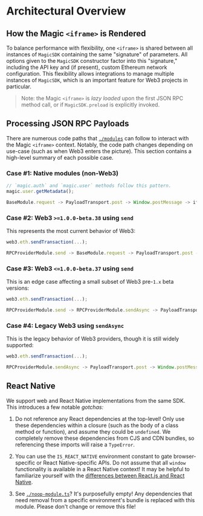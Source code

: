 # Architectural Overview

## How the Magic `<iframe>` is Rendered

To balance performance with flexibility, one `<iframe>` is shared between all instances of `MagicSDK` containing the same "signature" of parameters. All options given to the `MagicSDK` constructor factor into this "signature," including the API key and (if present), custom Ethereum network configuration. This flexibility allows integrations to manage multiple instances of `MagicSDK`, which is an important feature for Web3 projects in particular.

> Note: the Magic `<iframe>` is _lazy loaded_ upon the first JSON RPC method call, or if `MagicSDK.preload` is explicitly invoked.

## Processing JSON RPC Payloads

There are numerous code paths that [`./modules`](./modules) can follow to interact with the Magic `<iframe>` context. Notably, the code path changes depending on use-case (such as when Web3 enters the picture). This section contains a high-level summary of each possible case.

### Case #1: Native modules (non-Web3)

```ts
// `magic.auth` and `magic.user` methods follow this pattern.
magic.user.getMetadata();

BaseModule.request -> PayloadTransport.post -> Window.postMessage -> iframe
```

### Case #2: Web3 `>=1.0.0-beta.38` using `send`

This represents the most current behavior of Web3:

```ts
web3.eth.sendTransaction(...);

RPCProviderModule.send -> BaseModule.request -> PayloadTransport.post -> Window.postMessage -> iframe
```

### Case #3: Web3 `<=1.0.0-beta.37` using `send`

This is an edge case affecting a small subset of Web3 pre-`1.x` beta versions:

```ts
web3.eth.sendTransaction(...);

RPCProviderModule.send -> RPCProviderModule.sendAsync -> PayloadTransport.post -> Window.postMessage -> iframe
```

### Case #4: Legacy Web3 using `sendAsync`

This is the legacy behavior of Web3 providers, though it is still widely supported:

```ts
web3.eth.sendTransaction(...);

RPCProviderModule.sendAsync -> PayloadTransport.post -> Window.postMessage -> iframe
```

## React Native

We support web and React Native implementations from the same SDK. This introduces a few notable _gotchas:_

1. Do not reference any React dependencies at the top-level! Only use these dependencies within a closure (such as the body of a class method or function), and assume they could be `undefined`. We completely remove these dependencies from CJS and CDN bundles, so referencing these imports will raise a `TypeError`.

2. You can use the `IS_REACT_NATIVE` environment constant to gate browser-specific or React Native-specific APIs. Do not assume that all `window` functionality is available in a React Native context! It may be helpful to familiarize yourself with the [differences between React.js and React Native](https://medium.com/@alexmngn/from-reactjs-to-react-native-what-are-the-main-differences-between-both-d6e8e88ebf24).

3. See [`./noop-module.ts`](./noop-module.ts)? It's purposefully empty! Any dependencies that need removal from a specific environment's bundle is replaced with this module. Please don't change or remove this file!
